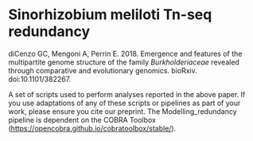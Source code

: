 # Sinorhizobium meliloti Tn-seq redundancy

diCenzo GC, Mengoni A, Perrin E. 2018. Emergence and features of the multipartite genome structure of the family *Burkholderiaceae* revealed through comparative and evolutionary genomics. bioRxiv. doi:10.1101/382267.

A set of scripts used to perform  analyses reported in the above paper. If you use adaptations of any of these scripts or pipelines as part of your work, please ensure you cite our preprint. The Modelling_redundancy pipeline is dependent on the COBRA Toolbox (https://opencobra.github.io/cobratoolbox/stable/).
